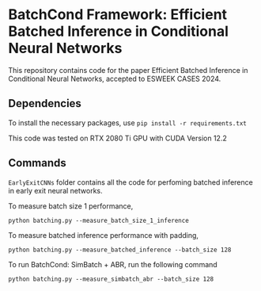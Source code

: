 # BatchCond Framework: Efficient Batched Inference in Conditional Neural Networks
This repository contains code for the paper Efficient Batched Inference in Conditional Neural Networks, accepted to ESWEEK CASES 2024.

## Dependencies
To install the necessary packages, use `pip install -r requirements.txt `

This code was tested on RTX 2080 Ti GPU with CUDA Version 12.2

## Commands
`EarlyExitCNNs` folder contains all the code for perfoming batched inference in early exit neural networks. 

To measure batch size 1 performance,
```
python batching.py --measure_batch_size_1_inference
```
To measure batched inference performance with padding,
```
python batching.py --measure_batched_inference --batch_size 128
```
To run BatchCond: SimBatch + ABR, run the following command
```
python batching.py --measure_simbatch_abr --batch_size 128
```
